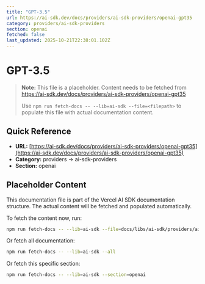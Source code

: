 ```yaml
---
title: "GPT-3.5"
url: https://ai-sdk.dev/docs/providers/ai-sdk-providers/openai-gpt35
category: providers/ai-sdk-providers
section: openai
fetched: false
last_updated: 2025-10-21T22:38:01.102Z
---
```


# GPT-3.5

> **Note:** This file is a placeholder. Content needs to be fetched from https://ai-sdk.dev/docs/providers/ai-sdk-providers/openai-gpt35
>
> Use `npm run fetch-docs -- --lib=ai-sdk --file=<filepath>` to populate this file with actual documentation content.

## Quick Reference

- **URL:** [https://ai-sdk.dev/docs/providers/ai-sdk-providers/openai-gpt35](https://ai-sdk.dev/docs/providers/ai-sdk-providers/openai-gpt35)
- **Category:** providers → ai-sdk-providers
- **Section:** openai

## Placeholder Content

This documentation file is part of the Vercel AI SDK documentation structure.
The actual content will be fetched and populated automatically.

To fetch the content now, run:

```bash
npm run fetch-docs -- --lib=ai-sdk --file=docs/libs/ai-sdk/providers/ai-sdk-providers/openai-gpt35.md
```

Or fetch all documentation:

```bash
npm run fetch-docs -- --lib=ai-sdk --all
```

Or fetch this specific section:

```bash
npm run fetch-docs -- --lib=ai-sdk --section=openai
```
